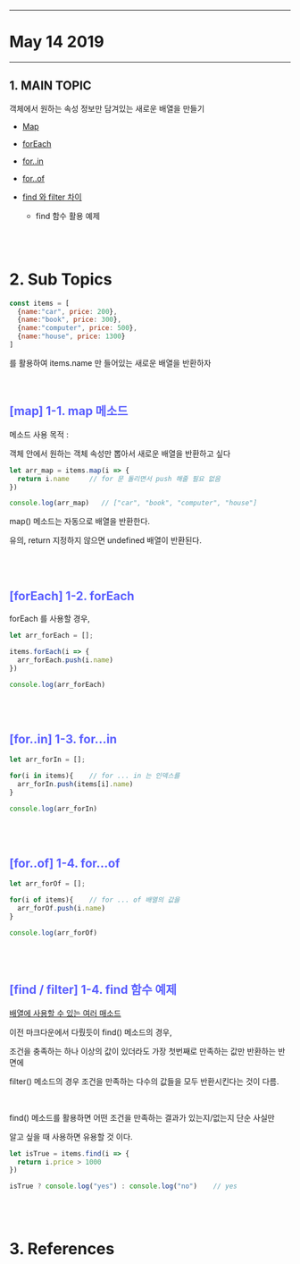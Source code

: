 - - -
# May 14 2019 
---


## <strong> 1. MAIN TOPIC </strong>

객체에서 원하는 속성 정보만 담겨있는 새로운 배열을 만들기

- [Map](#1)

- [forEach](#2)

- [for..in](#3)

- [for..of](#4)

- [find 와 filter 차이](#5)
  - find 함수 활용 예제



<br></br>
# <strong> 2. Sub Topics </strong>

```js
const items = [
  {name:"car", price: 200},
  {name:"book", price: 300},
  {name:"computer", price: 500},
  {name:"house", price: 1300}
]
```
를 활용하여 items.name 만 들어있는 새로운 배열을 반환하자 

<br>

## <span style="color:#595EFF" id="1"> [map] 1-1. map 메소드 </span>    

메소드 사용 목적 : 

객체 안에서 원하는 객체 속성만 뽑아서 새로운 배열을 반환하고 싶다

```js
let arr_map = items.map(i => {
  return i.name     // for 문 돌리면서 push 해줄 필요 없음
})

console.log(arr_map)   // ["car", "book", "computer", "house"]
```

map() 메소드는 자동으로 배열을 반환한다. 

유의, return 지정하지 않으면 undefined 배열이 반환된다.





<br></br>
## <span style="color:#595EFF" id="2"> [forEach] 1-2. forEach </span>     

forEach 를 사용할 경우,

```js
let arr_forEach = [];

items.forEach(i => {
  arr_forEach.push(i.name)
})

console.log(arr_forEach)
```




<br></br>
## <span style="color:#595EFF" id="3"> [for..in] 1-3. for...in </span> 

```js
let arr_forIn = [];

for(i in items){    // for ... in 는 인덱스를 
  arr_forIn.push(items[i].name)
}

console.log(arr_forIn)
```


<br></br>
## <span style="color:#595EFF" id="4"> [for..of] 1-4. for...of </span> 

```js
let arr_forOf = [];

for(i of items){    // for ... of 배열의 값을
  arr_forOf.push(i.name)
}

console.log(arr_forOf)
```



<br></br>
## <span style="color:#595EFF" id="5"> [find / filter] 1-4. find 함수 예제 </span> 

[배열에 사용할 수 있는 여러 매소드](https://github.com/beigenut/todayILearned/blob/master/SimpleNote/Array%20method%20functions%20-%20map%20forEach%20filter%20etc.md)

이전 마크다운에서 다뤘듯이 find() 메소드의 경우, 

조건을 충족하는 하나 이상의 값이 있더라도 가장 첫번째로 만족하는 값만 반환하는 반면에

filter() 메소드의 경우 조건을 만족하는 다수의 값들을 모두 반환시킨다는 것이 다름.

<br>

find() 메소드를 활용하면 어떤 조건을 만족하는 결과가 있는지/없는지 단순 사실만

알고 싶을 때 사용하면 유용할 것 이다.


```js
let isTrue = items.find(i => {
  return i.price > 1000
})

isTrue ? console.log("yes") : console.log("no")    // yes
```




<br></br>
# <strong> 3. References </strong>

